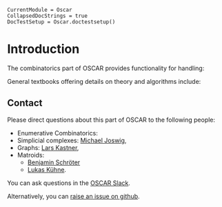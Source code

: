 ```@meta
CurrentModule = Oscar
CollapsedDocStrings = true
DocTestSetup = Oscar.doctestsetup()
```

# Introduction

The combinatorics part of OSCAR provides functionality for handling:


General textbooks offering details on theory and algorithms include:


## Contact

Please direct questions about this part of OSCAR to the following people:
* Enumerative Combinatorics:
* Simplicial complexes: [Michael Joswig](https://page.math.tu-berlin.de/~joswig/),
* Graphs: [Lars Kastner](https://lkastner.github.io/),
* Matroids:
    * [Benjamin Schröter](https://www.math.uni-frankfurt.de/~schroete/)
    * [Lukas Kühne](https://www.math.uni-bielefeld.de/~lkuehne/).

You can ask questions in the [OSCAR Slack](https://www.oscar-system.org/community/#slack).

Alternatively, you can [raise an issue on github](https://www.oscar-system.org/community/#how-to-report-issues).
